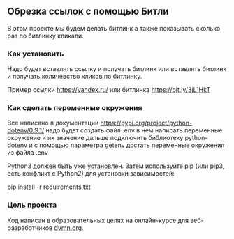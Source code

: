 ## Обрезка ссылок с помощью Битли

В этом проекте мы будем делать битлинк а также показывать сколько раз по битлинку кликали.

### Как установить

Надо будет вставлять ссылку и получать битлинк или вставлять битлинк и получать количевство кликов по битлинку.

Пример ссылки https://yandex.ru/ или битлинка https://bit.ly/3jL1HkT

### Как сделать переменные окружения

Все написано в документации https://pypi.org/project/python-dotenv/0.9.1/ надо будет создать файл .env в нем написать переменные окружение и их значение дальше подключить библиотеку python-dotenv и с помощью параметра getenv достать переменные окружения из файла .env

Python3 должен быть уже установлен. Затем используйте pip (или pip3, есть конфликт с Python2) для установки зависимостей:

pip install -r requirements.txt

### Цель проекта

Код написан в образовательных целях на онлайн-курсе для веб-разработчиков [dvmn.org](https://dvmn.org/).
